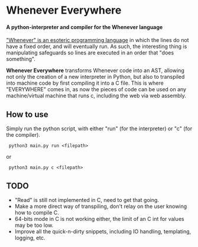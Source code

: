 # Whenever Everywhere
#### A python-interpreter and compiler for the Whenever language

["Whenever" is an esoteric programming language](https://www.dangermouse.net/esoteric/whenever.html) 
in which the lines do not have a fixed order, and will eventually run. As such, the interesting 
thing is manipulating safeguards so lines are executed in an order that "does something".

**Whenever Everywhere** transforms Whenever code into an AST, allowing not only the creation of 
a new interpreter in Python, but also to transpiled into machine code by first compiling it 
into a C file. This is where "EVERYWHERE" comes in, as now the pieces of code can be used on
any machine/virtual machine that runs c, including the web via web assembly.

## How to use

Simply run the python script, with either "run" (for the interpreter) or "c" (for the compiler).

     python3 main.py run <filepath>

or

     python3 main.py c <filepath>

## TODO

* "Read" is still not implemented in C, need to get that going.
* Make a more direct way of transpiling, don't relay on the user knowing how to compile C.
* 64-bits mode in C is not working either, the limit of an C int for values may be too low.
* Improve all the quick-n-dirty snippets, including IO handling, templating, logging, etc.